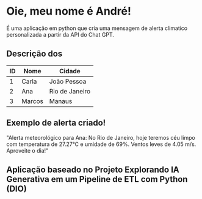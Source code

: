 
# Oie, meu nome é André! 

É uma aplicação em python que cria uma mensagem de alerta climatico personalizada  a partir da API do Chat GPT.





## Descrição dos 

|ID | Nome| Cidade|
|--|--|---|
|1| Carla | João Pessoa  |
|2| Ana   | Rio de Janeiro|
|3| Marcos| Manaus       |

## Exemplo de alerta criado!

"Alerta meteorológico para Ana: No Rio de Janeiro, hoje teremos céu limpo com temperatura de 27.27°C e umidade de 69%. Ventos leves de 4.05 m/s. Aproveite o dia!"


## Aplicação baseado no Projeto Explorando IA Generativa em um Pipeline de ETL com Python (DIO)

 
